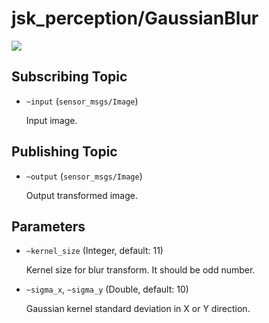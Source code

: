 # jsk_perception/GaussianBlur
![](gaussian_blur.png)

## Subscribing Topic
* `~input` (`sensor_msgs/Image`)

  Input image.

## Publishing Topic
* `~output` (`sensor_msgs/Image`)

  Output transformed image.

## Parameters
* `~kernel_size` (Integer, default: 11)

  Kernel size for blur transform. It should be odd number.

* `~sigma_x`, `~sigma_y` (Double, default: 10)

  Gaussian kernel standard deviation in X or Y direction.

